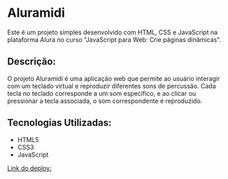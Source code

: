# Aluramidi

Este é um projeto simples desenvolvido com HTML, CSS e JavaScript na plataforma Alura no curso "JavaScript para Web: Crie páginas dinâmicas".

## Descrição:

O projeto Aluramidi é uma aplicação web que permite ao usuário interagir com um teclado virtual e reproduzir diferentes sons de percussão. Cada tecla no teclado corresponde a um som específico, e ao clicar ou pressionar a tecla associada, o som correspondente é reproduzido.

## Tecnologias Utilizadas:

- HTML5
- CSS3
- JavaScript

[Link do deploy:](https://anayafrontend.github.io/aluramidi/)


